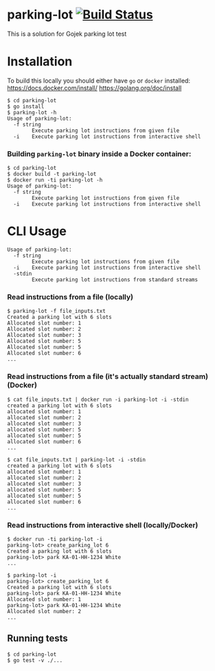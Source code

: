 # parking-lot [![Build Status](https://travis-ci.com/azbshiri/parking-lot.svg?token=1dbZM2CNEGcT8cVBF1Eg&branch=master)](https://travis-ci.com/azbshiri/parking-lot)
This is a solution for Gojek parking lot test


# Installation
To build this locally you should either have `go` or `docker` installed:
https://docs.docker.com/install/
https://golang.org/doc/install

```shell script
$ cd parking-lot
$ go install
$ parking-lot -h
Usage of parking-lot:
  -f string
        Execute parking lot instructions from given file
  -i    Execute parking lot instructions from interactive shell

```

### Building `parking-lot` binary inside a Docker container:

```shell script
$ cd parking-lot
$ docker build -t parking-lot
$ docker run -ti parking-lot -h
Usage of parking-lot:
  -f string
        Execute parking lot instructions from given file
  -i    Execute parking lot instructions from interactive shell
```



# CLI Usage
```shell script
Usage of parking-lot:
  -f string
        Execute parking lot instructions from given file
  -i    Execute parking lot instructions from interactive shell
  -stdin
        Execute parking lot instructions from standard streams
````

### Read instructions from a file (locally)
```shell script
$ parking-lot -f file_inputs.txt
Created a parking lot with 6 slots
Allocated slot number: 1
Allocated slot number: 2
Allocated slot number: 3
Allocated slot number: 5
Allocated slot number: 5
Allocated slot number: 6
...
```

### Read instructions from a file (it's actually standard stream) (Docker)
```shell script
$ cat file_inputs.txt | docker run -i parking-lot -i -stdin
created a parking lot with 6 slots
allocated slot number: 1
allocated slot number: 2
allocated slot number: 3
allocated slot number: 5
allocated slot number: 5
allocated slot number: 6
...
```

```shell script
$ cat file_inputs.txt | parking-lot -i -stdin
created a parking lot with 6 slots
allocated slot number: 1
allocated slot number: 2
allocated slot number: 3
allocated slot number: 5
allocated slot number: 5
allocated slot number: 6
...
```

### Read instructions from interactive shell (locally/Docker)
```shell script
$ docker run -ti parking-lot -i
parking-lot> create_parking_lot 6
Created a parking lot with 6 slots
parking-lot> park KA-01-HH-1234 White
...
```

```shell script
$ parking-lot -i
parking-lot> create_parking_lot 6
Created a parking lot with 6 slots
parking-lot> park KA-01-HH-1234 White
Allocated slot number: 1
parking-lot> park KA-01-HH-1234 White
Allocated slot number: 2
...
```

## Running tests

```shell script
$ cd parking-lot
$ go test -v ./...
````
